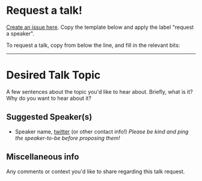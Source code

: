 # Request a talk!
[Create an issue here](https://github.com/LeidenDevs/leidendevs/issues/new). Copy the template below and apply the label "request a speaker".  

To request a talk, copy from below the line, and fill in the relevant bits:

----------------------

# Desired Talk Topic

A few sentences about the topic you'd like to hear about. Briefly, what is it? Why do
you want to hear about it?

## Suggested Speaker(s)

* Speaker name, [twitter](https://twitter.com/their-twitter-handle) (or other contact info!)
  *Please be kind and ping the speaker-to-be before proposing them!*

## Miscellaneous info
Any comments or context you'd like to share regarding this talk request.

